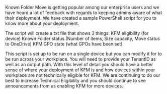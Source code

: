 Known Folder Move is getting popular among our enterprise users and we have heard a lot of feedback with regards to keeping admins aware of what their deployment.  We have created a sample PowerShell script for you to know more about your deployment. 

The script will create a txt file that shows 3 things:
KFM eligibility (for device)
Known Folder status (Number of items, Size capacity, Move status to OneDrive)
KFM GPO state (what GPOs have been set)

This script is set up to be run on a single device but you can modify it for to be run across your workplace.  You will need to provide your TenantID as well as an output path.  With this level of detail you should have a better sense of where your deployment of KFM is and how devices within your workplace are not technically eligible for KFM.  We are continuing to do our best to increase Technical Eligibility and you should continue to see announcements from us enabling KFM for more devices.
